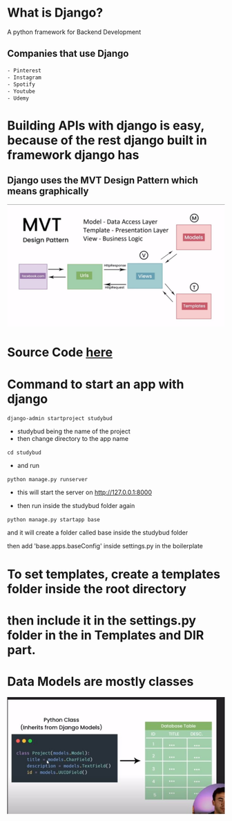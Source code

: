 # What is Django?

A python framework for Backend Development

## Companies that use Django

    - Pinterest
    - Instagram
    - Spotify
    - Youtube
    - Udemy

# Building APIs with django is easy, because of the rest django built in framework django has

## Django uses the MVT Design Pattern which means graphically

![MVT](mvt.jpg)

# Source Code [here](https://github.com/divanov11/StudyBud/)

# Command to start an app with django

`django-admin startproject studybud`

- studybud being the name of the project
- then change directory to the app name

`cd studybud`

- and run

`python manage.py runserver`

- this will start the server on http://127.0.0.1:8000

- then run inside the studybud folder again

`python manage.py startapp base`

and it will create a folder called base inside the studybud folder

then add 'base.apps.baseConfig' inside settings.py in the boilerplate

# To set templates, create a templates folder inside the root directory

# then include it in the settings.py folder in the in Templates and DIR part.

# Data Models are mostly classes

![Model](model.jpg)
